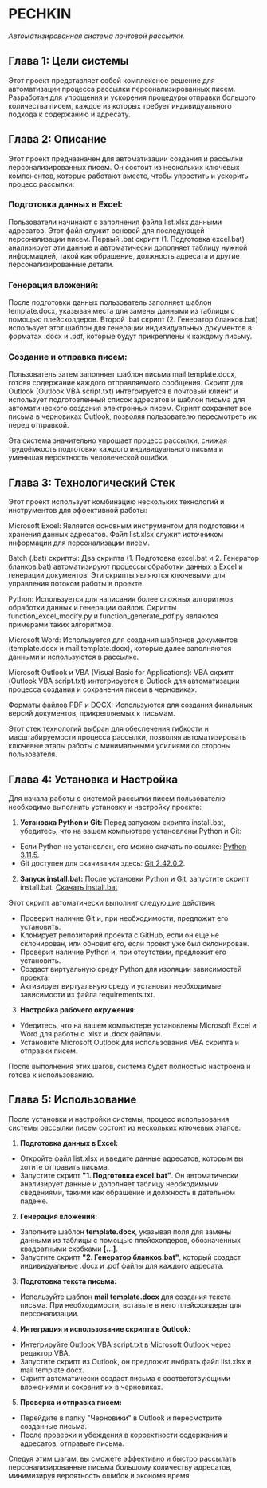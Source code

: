 # **PECHKIN**
*Автоматизированная система почтовой рассылки.* 

## Глава 1: Цели системы
Этот проект представляет собой комплексное решение для автоматизации процесса рассылки персонализированных писем. Разработан для упрощения и ускорения процедуры отправки большого количества писем, каждое из которых требует индивидуального подхода к содержанию и адресату.

## Глава 2: Описание
Этот проект предназначен для автоматизации создания и рассылки персонализированных писем. Он состоит из нескольких ключевых компонентов, которые работают вместе, чтобы упростить и ускорить процесс рассылки:

### Подготовка данных в Excel:
 Пользователи начинают с заполнения файла list.xlsx данными адресатов. Этот файл служит основой для последующей персонализации писем. Первый .bat скрипт (1. Подготовка excel.bat) анализирует эти данные и автоматически дополняет таблицу нужной информацией, такой как обращение, должность адресата и другие персонализированные детали.

### Генерация вложений:
После подготовки данных пользователь заполняет шаблон template.docx, указывая места для замены данными из таблицы с помощью плейсхолдеров. Второй .bat скрипт (2. Генератор бланков.bat) использует этот шаблон для генерации индивидуальных документов в форматах .docx и .pdf, которые будут прикреплены к каждому письму.

### Создание и отправка писем:
Пользователь затем заполняет шаблон письма mail template.docx, готовя содержание каждого отправляемого сообщения. Скрипт для Outlook (Outlook VBA script.txt) интегрируется в почтовый клиент и использует подготовленный список адресатов и шаблон письма для автоматического создания электронных писем. Скрипт сохраняет все письма в черновиках Outlook, позволяя пользователю пересмотреть их перед отправкой.

Эта система значительно упрощает процесс рассылки, снижая трудоёмкость подготовки каждого индивидуального письма и уменьшая вероятность человеческой ошибки.

## Глава 3: Технологический Стек
Этот проект использует комбинацию нескольких технологий и инструментов для эффективной работы:

Microsoft Excel: Является основным инструментом для подготовки и хранения данных адресатов. Файл list.xlsx служит источником информации для персонализации писем.

Batch (.bat) скрипты: Два скрипта (1. Подготовка excel.bat и 2. Генератор бланков.bat) автоматизируют процессы обработки данных в Excel и генерации документов. Эти скрипты являются ключевыми для управления потоком работы в проекте.

Python: Используется для написания более сложных алгоритмов обработки данных и генерации файлов. Скрипты function_excel_modify.py и function_generate_pdf.py являются примерами таких алгоритмов.

Microsoft Word: Используется для создания шаблонов документов (template.docx и mail template.docx), которые далее заполняются данными и используются в рассылке.

Microsoft Outlook и VBA (Visual Basic for Applications): VBA скрипт (Outlook VBA script.txt) интегрируется в Outlook для автоматизации процесса создания и сохранения писем в черновиках.

Форматы файлов PDF и DOCX: Используются для создания финальных версий документов, прикрепляемых к письмам.

Этот стек технологий выбран для обеспечения гибкости и масштабируемости процесса рассылки, позволяя автоматизировать ключевые этапы работы с минимальными усилиями со стороны пользователя.

## Глава 4: Установка и Настройка
Для начала работы с системой рассылки писем пользователю необходимо выполнить установку и настройку проекта:

1. **Установка Python и Git:** Перед запуском скрипта install.bat, убедитесь, что на вашем компьютере установлены Python и Git:

* Если Python не установлен, его можно скачать по ссылке: [Python 3.11.5](https://www.python.org/ftp/python/3.11.5/python-3.11.5-amd64.exe).
* Git доступен для скачивания здесь: [Git 2.42.0.2](https://github.com/git-for-windows/git/releases/download/v2.42.0.windows.2/Git-2.42.0.2-64-bit.exe).
2. **Запуск install.bat:** После установки Python и Git, запустите скрипт install.bat. [Скачать install.bat](https://raw.githack.com/mitinrs/mail_list/main/install/install.bat)

Этот скрипт автоматически выполнит следующие действия:

* Проверит наличие Git и, при необходимости, предложит его установить.
* Клонирует репозиторий проекта с GitHub, если он еще не склонирован, или обновит его, если проект уже был склонирован.
* Проверит наличие Python и, при отсутствии, предложит его установить.
* Создаст виртуальную среду Python для изоляции зависимостей проекта.
* Активирует виртуальную среду и установит необходимые зависимости из файла requirements.txt.
3. **Настройка рабочего окружения:**

* Убедитесь, что на вашем компьютере установлены Microsoft Excel и Word для работы с .xlsx и .docx файлами.
* Установите Microsoft Outlook для использования VBA скрипта и отправки писем.

После выполнения этих шагов, система будет полностью настроена и готова к использованию.

## Глава 5: Использование
После установки и настройки системы, процесс использования системы рассылки писем состоит из нескольких ключевых этапов:

1. **Подготовка данных в Excel:**

* Откройте файл list.xlsx и введите данные адресатов, которым вы хотите отправить письма.
* Запустите скрипт **"1. Подготовка excel.bat"**. Он автоматически анализирует данные и дополняет таблицу необходимыми сведениями, такими как обращение и должность в дательном падеже.
2. **Генерация вложений:**

* Заполните шаблон **template.docx**, указывая поля для замены данными из таблицы с помощью плейсхолдеров, обозначенных квадратными скобками **[...]**.
* Запустите скрипт **"2. Генератор бланков.bat"**, который создаст индивидуальные .docx и .pdf файлы для каждого адресата.
3. **Подготовка текста письма:**

* Используйте шаблон **mail template.docx** для создания текста письма. При необходимости, вставьте в него плейсхолдеры для персонализации.
4. **Интеграция и использование скрипта в Outlook:**

* Интегрируйте Outlook VBA script.txt в Microsoft Outlook через редактор VBA.
* Запустите скрипт из Outlook, он предложит выбрать файл list.xlsx и mail template.docx.
* Скрипт автоматически создаст письма с соответствующими вложениями и сохранит их в черновиках.
5. **Проверка и отправка писем:**

* Перейдите в папку "Черновики" в Outlook и пересмотрите созданные письма.
* После проверки и убеждения в корректности содержания и адресатов, отправьте письма.

Следуя этим шагам, вы сможете эффективно и быстро рассылать персонализированные письма большому количеству адресатов, минимизируя вероятность ошибок и экономя время.

